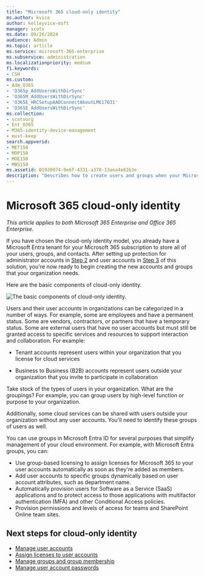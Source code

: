 ```yaml
---
title: "Microsoft 365 cloud-only identity"
ms.author: kvice
author: kelleyvice-msft
manager: scotv
ms.date: 09/26/2024
audience: Admin
ms.topic: article
ms.service: microsoft-365-enterprise
ms.subservice: administration
ms.localizationpriority: medium
f1.keywords:
- CSH
ms.custom: 
- Adm_O365
- 'O365p_AddUsersWithDirSync'
- 'O365M_AddUsersWithDirSync'
- 'O365E_HRCSetupAADConnectAboutLM617031'
- 'O365E_AddUsersWithDirSync'
ms.collection:
- scotvorg
- Ent_O365
- M365-identity-device-management
- must-keep
search.appverid:
- MET150
- MOP150
- MOE150
- MBS150
ms.assetid: 01920974-9e6f-4331-a370-13aea4e82b3e
description: "Describes how to create users and groups when your Microsoft 365 subscription is using cloud-only identity."
---
```


# Microsoft 365 cloud-only identity

*This article applies to both Microsoft 365 Enterprise and Office 365 Enterprise.*

If you have chosen the cloud-only identity model, you already have a Microsoft Entra tenant for your Microsoft 365 subscription to store all of your users, groups, and contacts. After setting up protection for administrator accounts in [Step 2](protect-your-global-administrator-accounts.md) and user accounts in [Step 3](microsoft-365-secure-sign-in.md) of this solution, you're now ready to begin creating the new accounts and groups that your organization needs.

Here are the basic components of cloud-only identity.

![The basic components of cloud-only identity.](../media/about-microsoft-365-identity/cloud-only-identity.png)

Users and their user accounts in organizations can be categorized in a number of ways. For example, some are employees and have a permanent status. Some are vendors, contractors, or partners that have a temporary status. Some are external users that have no user accounts but must still be granted access to specific services and resources to support interaction and collaboration. For example:

- Tenant accounts represent users within your organization that you license for cloud services

- Business to Business (B2B) accounts represent users outside your organization that you invite to participate in collaboration

Take stock of the types of users in your organization. What are the groupings? For example, you can group users by high-level function or purpose to your organization.

Additionally, some cloud services can be shared with users outside your organization without any user accounts. You'll need to identify these groups of users as well.

You can use groups in Microsoft Entra ID for several purposes that simplify management of your cloud environment. For example, with Microsoft Entra groups, you can:

- Use group-based licensing to assign licenses for Microsoft 365 to your user accounts automatically as soon as they're added as members.
- Add user accounts to specific groups dynamically based on user account attributes, such as department name.
- Automatically provision users for Software as a Service (SaaS) applications and to protect access to those applications with multifactor authentication (MFA) and other Conditional Access policies.
- Provision permissions and levels of access for teams and SharePoint Online team sites.

## Next steps for cloud-only identity

- [Manage user accounts](manage-microsoft-365-accounts.md)
- [Assign licenses to user accounts](assign-licenses-to-user-accounts.md)
- [Manage groups and group membership](manage-microsoft-365-groups.md)
- [Manage user account passwords](manage-microsoft-365-passwords.md)
